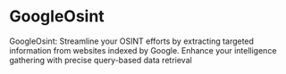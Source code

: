# GoogleOsint
GoogleOsint: Streamline your OSINT efforts by extracting targeted information from websites indexed by Google. Enhance your intelligence gathering with precise query-based data retrieval
